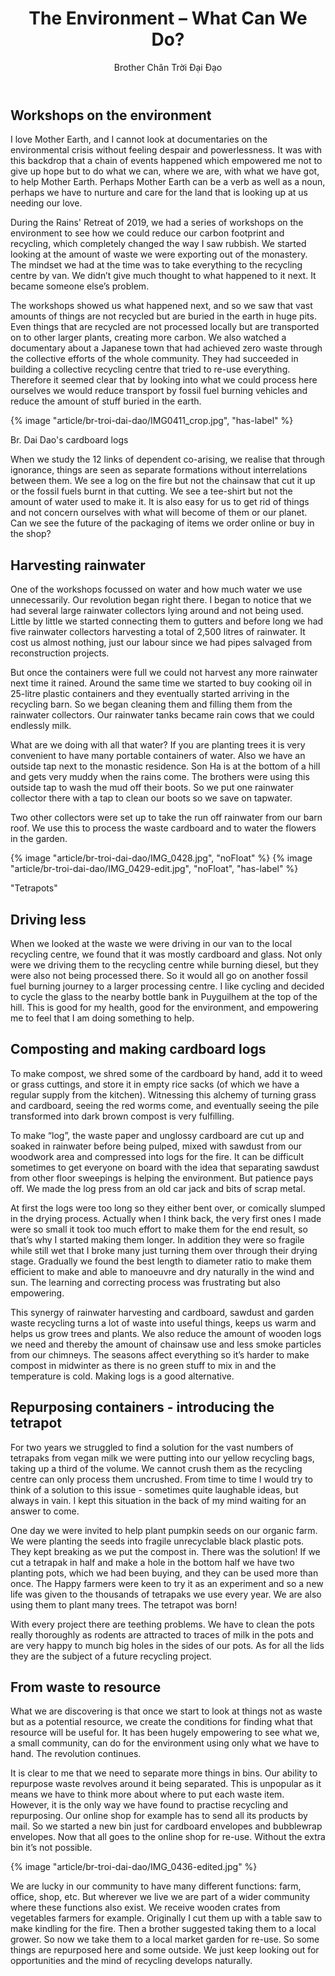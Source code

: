 ﻿---
title: The Environment – What Can We Do?
author: Brother Chân Trời Đại Đạo
---

## Workshops on the environment 

I love Mother Earth, and I cannot look at documentaries on the environmental crisis without feeling despair and powerlessness. It was with this backdrop that a chain of events happened which empowered me not to give up hope but to do what we can, where we are, with what we have got, to help Mother Earth. Perhaps Mother Earth can be a verb as well as a noun, perhaps we have to nurture and care for the land that is looking up at us needing our love.

During the Rains' Retreat of 2019, we had a series of workshops on the environment to see how we could reduce our carbon footprint and recycling, which completely changed the way I saw rubbish. We started looking at the amount of waste we were exporting out of the monastery. The mindset we had at the time was to take everything to the recycling centre by van. We didn’t give much thought to what happened to it next. It became someone else’s problem. 

The workshops showed us what happened next, and so we saw that vast amounts of things are not recycled but are buried in the earth in huge pits. Even things that are recycled are not processed locally but are transported on to other larger plants, creating more carbon. We also watched a documentary about a Japanese town that had achieved zero waste through the collective efforts of the whole community. They had succeeded in building a collective recycling centre that tried to re-use everything. Therefore it seemed clear that by looking into what we could process here ourselves we would reduce transport by fossil fuel burning vehicles and reduce the amount of stuff buried in the earth.

{% image "article/br-troi-dai-dao/IMG0411_crop.jpg", "has-label" %}
<p class="image-label">Br. Dai Dao's cardboard logs</p>

When we study the 12 links of dependent co-arising, we realise that through ignorance, things are seen as separate formations without interrelations between them. We see a log on the fire but not the chainsaw that cut it up or the fossil fuels burnt in that cutting. We see a tee-shirt but not the amount of water used to make it. It is also easy for us to get rid of things and not concern ourselves with what will become of them or our planet. Can we see the future of the packaging of items we order online or buy in the shop?  

## Harvesting rainwater 

One of the workshops focussed on water and how much water we use unnecessarily. Our revolution began right there. I began to notice that we had several large rainwater collectors lying around and not being used. Little by little we started connecting them to gutters and before long we had five rainwater collectors harvesting a total of 2,500 litres of rainwater. It cost us almost nothing, just our labour since we had pipes salvaged from reconstruction projects. 

But once the containers were full we could not harvest any more rainwater next time it rained. Around the same time we started to buy cooking oil in 25-litre plastic containers and they eventually started arriving in the recycling barn. So we began cleaning them and filling them from the rainwater collectors. Our rainwater tanks became rain cows that we could endlessly milk. 

What are we doing with all that water? If you are planting trees it is very convenient to have many portable containers of water. Also we have an outside tap next to the monastic residence. Son Ha is at the bottom of a hill and gets very muddy when the rains come. The brothers were using this outside tap to wash the mud off their boots. So we put one rainwater collector there with a tap to clean our boots so we save on tapwater.

Two other collectors were set up to take the run off rainwater from our barn roof. We use this to process the waste cardboard and to water the flowers in the garden.

{% image "article/br-troi-dai-dao/IMG_0428.jpg", "noFloat" %}
{% image "article/br-troi-dai-dao/IMG_0429-edit.jpg", "noFloat", "has-label" %}
<p class="image-label">"Tetrapots"</p>

## Driving less 

When we looked at the waste we were driving in our van to the local recycling centre, we found that it was mostly cardboard and glass. Not only were we driving them to the recycling centre while burning diesel, but they were also not being processed there. So it would all go on another fossil fuel burning journey to a larger processing centre. I like cycling and decided to cycle the glass to the nearby bottle bank in Puyguilhem at the top of the hill. This is good for my health, good for the environment, and empowering me to feel that I am doing something to help.

## Composting and making cardboard logs 

To make compost, we shred some of the cardboard by hand, add it to weed or grass cuttings, and store it in empty rice sacks (of which we have a regular supply from the kitchen). Witnessing this alchemy of turning grass and cardboard, seeing the red worms come, and eventually seeing the pile transformed into dark brown compost is very fulfilling.

To make “log”, the waste paper and unglossy cardboard are cut up and soaked in rainwater before being pulped, mixed with sawdust from our woodwork area and compressed into logs for the fire. It can be difficult sometimes to get everyone on board with the idea that separating sawdust from other floor sweepings is helping the environment. But patience pays off. We made the log press from an old car jack and bits of scrap metal. 

At first the logs were too long so they either bent over, or comically slumped in the drying process. Actually when I think back, the very first ones I made were so small it took too much effort to make them for the end result, so that’s why I started making them longer. In addition they were so fragile while still wet that I broke many just turning them over through their drying stage. Gradually we found the best length to diameter ratio to make them efficient to make and able to manoeuvre and dry naturally in the wind and sun. The learning and correcting process was frustrating but also empowering.

This synergy of rainwater harvesting and cardboard, sawdust and garden waste recycling turns a lot of waste into useful things, keeps us warm and helps us grow trees and plants. We also reduce the amount of wooden logs we need and thereby the amount of chainsaw use and less smoke particles from our chimneys. The seasons affect everything so it’s harder to make compost in midwinter as there is no green stuff to mix in and the temperature is cold. Making logs is a good alternative. 

## Repurposing containers - introducing the tetrapot 

For two years we struggled to find a solution for the vast numbers of tetrapaks from vegan milk we were putting into our yellow recycling bags, taking up a third of the volume. We cannot crush them as the recycling centre can only process them uncrushed. From time to time I would try to think of a solution to this issue - sometimes quite laughable ideas, but always in vain. I kept this situation in the back of my mind waiting for an answer to come. 

One day we were invited to help plant pumpkin seeds on our organic farm. We were planting the seeds into fragile unrecyclable black plastic pots. They kept breaking as we put the compost in. There was the solution! If we cut a tetrapak in half and make a hole in the bottom half we have two planting pots, which we had been buying, and they can be used more than once. The Happy farmers were keen to try it as an experiment and so a new life was given to the thousands of tetrapaks we use every year. We are also using them to plant many trees. The tetrapot was born!

With every project there are teething problems. We have to clean the pots really thoroughly as rodents are attracted to traces of milk in the pots and are very happy to munch big holes in the sides of our pots. As for all the lids they are the subject of a future recycling project.

## From waste to resource 

What we are discovering is that once we start to look at things not as waste but as a potential resource, we create the conditions for finding what that resource will be useful for. It has been hugely empowering to see what we, a small community, can do for the environment using only what we have to hand. The revolution continues.

It is clear to me that we need to separate more things in bins. Our ability to repurpose waste revolves around it being separated. This is unpopular as it means we have to think more about where to put each waste item. However, it is the only way we have found to practise recycling and repurposing. Our online shop for example has to send all its products by mail. So we started a new bin just for cardboard envelopes and bubblewrap envelopes. Now that all goes to the online shop for re-use. Without the extra bin it’s not possible. 

{% image "article/br-troi-dai-dao/IMG_0436-edited.jpg" %}

We are lucky in our community to have many different functions: farm, office, shop, etc. But wherever we live we are part of a wider community where these functions also exist. We receive wooden crates from vegetables farmers for example. Originally I cut them up with a table saw to make kindling for the fire. Then a brother suggested taking them to a local grower. So now we take them to a local market garden for re-use. So some things are repurposed here and some outside. We just keep looking out for opportunities and the mind of recycling develops naturally.
